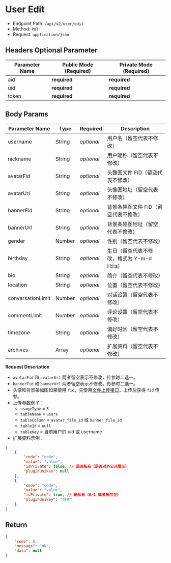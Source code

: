 # User Edit

- Endpoint Path: `/api/v2/user/edit`
- Method: `PUT`
- Request: `application/json`

## Headers Optional Parameter

| Parameter Name | Public Mode (Required) | Private Mode (Required) |
| --- | --- | --- |
| aid | **required** | **required** |
| uid | **required** | **required** |
| token | **required** | **required** |

## Body Params

| Parameter Name | Type | Required | Description |
| --- | --- | --- | --- |
| username | String | *optional* | 用户名（留空代表不修改） |
| nickname | String | *optional* | 用户昵称（留空代表不修改） |
| avatarFid | String | *optional* | 头像图文件 FID（留空代表不修改） |
| avatarUrl | String | *optional* | 头像图地址（留空代表不修改） |
| bannerFid | String | *optional* | 背景条幅图文件 FID（留空代表不修改） |
| bannerUrl | String | *optional* | 背景条幅图地址（留空代表不修改） |
| gender | Number | *optional* | 性别（留空代表不修改） |
| birthday | String | *optional* | 生日（留空代表不修改，格式为 Y-m-d H:i:s） |
| bio | String | *optional* | 简介（留空代表不修改） |
| location | String | *optional* | 位置（留空代表不修改） |
| conversationLimit | Number | *optional* | 对话设置（留空代表不修改） |
| commentLimit | Number | *optional* | 评论设置（留空代表不修改） |
| timezone | String | *optional* | 偏好时区（留空代表不修改） |
| archives | Array | *optional* | 扩展资料（留空代表不修改） |

**Request Description**

- `avatarFid` 和 `avatarUrl` 两者留空表示不修改，传参时二选一。
- `bannerFid` 和 `bannerUrl` 两者留空表示不修改，传参时二选一。
- 头像和背景条幅图如果使用 `fid`，先使用[文件上传接口](../common/upload-file.md)，上传后获得 `fid` 传参。
- 上传参数例子：
    - `usageType` = `5`
    - `tableName` = `users`
    - `tableColumn` = `avatar_file_id` 或 `banner_file_id`
    - `tableId` = `null`
    - `tableKey` = 当前用户的 uid 或 username
- 扩展资料示例：

```json
[
    {
        "code": "code",
        "value": "value",
        "isPrivate": false, // 是否私有（是否对外公开展示）
        "pluginUnikey": null
    },
    {
        "code": "code",
        "value": "value",
        "isPrivate": true, // 是私有（0/1 或者布尔型）
        "pluginUnikey": "可空"
    }
]
```

## Return

```json
{
    "code": 0,
    "message": "ok",
    "data": null
}
```
